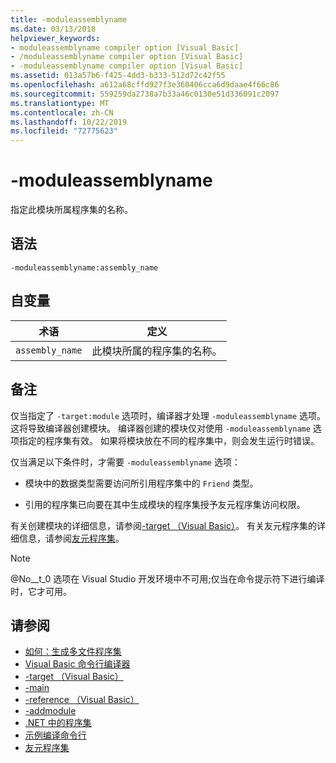 ```yaml
---
title: -moduleassemblyname
ms.date: 03/13/2018
helpviewer_keywords:
- moduleassemblyname compiler option [Visual Basic]
- /moduleassemblyname compiler option [Visual Basic]
- -moduleassemblyname compiler option [Visual Basic]
ms.assetid: 013a57b6-f425-4dd3-b333-512d72c42f55
ms.openlocfilehash: a612a68cffd927f3e360406cca6d9daae4f66c86
ms.sourcegitcommit: 559259da2738a7b33a46c0130e51d336091c2097
ms.translationtype: MT
ms.contentlocale: zh-CN
ms.lasthandoff: 10/22/2019
ms.locfileid: "72775623"
---
```

# <a name="-moduleassemblyname"></a>-moduleassemblyname
指定此模块所属程序集的名称。  
  
## <a name="syntax"></a>语法  
  
```console  
-moduleassemblyname:assembly_name  
```  
  
## <a name="arguments"></a>自变量  
  
|术语|定义|  
|---|---|  
|`assembly_name`|此模块所属的程序集的名称。|  
  
## <a name="remarks"></a>备注  
 仅当指定了 `-target:module` 选项时，编译器才处理 `-moduleassemblyname` 选项。 这将导致编译器创建模块。 编译器创建的模块仅对使用 `-moduleassemblyname` 选项指定的程序集有效。 如果将模块放在不同的程序集中，则会发生运行时错误。  
  
 仅当满足以下条件时，才需要 `-moduleassemblyname` 选项：  
  
- 模块中的数据类型需要访问所引用程序集中的 `Friend` 类型。  
  
- 引用的程序集已向要在其中生成模块的程序集授予友元程序集访问权限。  
  
 有关创建模块的详细信息，请参阅[-target （Visual Basic）](../../../visual-basic/reference/command-line-compiler/target.md)。 有关友元程序集的详细信息，请参阅[友元程序集](../../../standard/assembly/friend.md)。  
  
> [!NOTE]
> @No__t_0 选项在 Visual Studio 开发环境中不可用;仅当在命令提示符下进行编译时，它才可用。  
  
## <a name="see-also"></a>请参阅

- [如何：生成多文件程序集](../../../framework/app-domains/build-multifile-assembly.md)
- [Visual Basic 命令行编译器](../../../visual-basic/reference/command-line-compiler/index.md)
- [-target （Visual Basic）](../../../visual-basic/reference/command-line-compiler/target.md)
- [-main](../../../visual-basic/reference/command-line-compiler/main.md)
- [-reference （Visual Basic）](../../../visual-basic/reference/command-line-compiler/reference.md)
- [-addmodule](../../../visual-basic/reference/command-line-compiler/addmodule.md)
- [.NET 中的程序集](../../../standard/assembly/index.md)
- [示例编译命令行](../../../visual-basic/reference/command-line-compiler/sample-compilation-command-lines.md)
- [友元程序集](../../../standard/assembly/friend.md)
